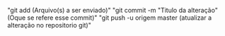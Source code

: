 "git add (Arquivo(s) a ser enviado)"
"git commit -m "Titulo da alteração" (Oque se refere esse commit)"
"git push -u origem master (atualizar a alteração no repositorio git)"
